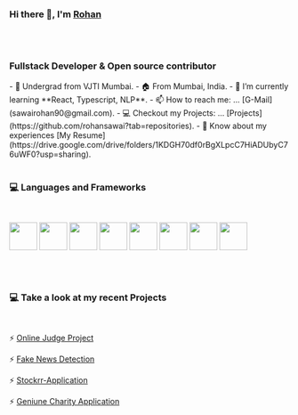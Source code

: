 ### Hi there 👋, I'm [Rohan](https://github.com/rohansawai)
<br>

<br>

<h3 align="left"> Fullstack Developer & Open source contributor</h3>
- 🏫 Undergrad from VJTI Mumbai.
- 🏠 From Mumbai, India.
- 🌱 I’m currently learning **React, Typescript, NLP**.
- 📫 How to reach me: ... [G-Mail](sawairohan90@gmail.com).
- 💻 Checkout my Projects: ... [Projects](https://github.com/rohansawai?tab=repositories).
- 📄 Know about my experiences [My Resume](https://drive.google.com/drive/folders/1KDGH70df0rBgXLpcC7HiADUbyC76uWF0?usp=sharing).

<br>
<br>

### 💻 Languages and Frameworks 

<br>

<img src="https://user-images.githubusercontent.com/62415467/127603676-e31fb4c8-4591-4eda-9663-03c7629ae89a.png" width="50" height="50">  <img src="https://user-images.githubusercontent.com/62415467/127603690-ea5f8179-3c01-4608-80a2-01b95408380b.png" width="50" height="50">  <img src="https://user-images.githubusercontent.com/62415467/127603704-c82704a8-387b-4761-92a0-fe1ef6386e72.png" width="50" height="50">  <img src="https://user-images.githubusercontent.com/62415467/127603715-384e6ea6-31e2-4cb6-94d6-d7daa314d136.png" width="50" height="50">  <img src="https://user-images.githubusercontent.com/62415467/127603748-1569396b-e53d-46b4-93a3-da9935640c9e.png" width="50" height="50">  <img src="https://user-images.githubusercontent.com/62415467/127603731-3bb001e8-772e-4ed5-a0e0-0f86820a2ed2.png" width="50" height="50">  <img src="https://user-images.githubusercontent.com/62415467/127603739-7a85de02-1d05-473c-8424-fcd9795fbd5b.png" width="50" height="50">  <img src="https://encrypted-tbn0.gstatic.com/images?q=tbn:ANd9GcSWY-bMtlA_zuPpCxsBsOV2wMHGJq102p7Xxw&usqp=CAU" width="50" height="50">

<br>
<br>

### 💻 Take a look at my recent Projects

<br>

 ⚡ [Online Judge Project](https://github.com/rohansawai/Online_Judge_Project)

 ⚡ [Fake News Detection](https://github.com/rohansawai/FakeNewsDetection)
 
 ⚡ [Stockrr-Application](https://github.com/rohansawai/Stockrr-App)
 
 ⚡ [Geniune Charity Application]()



